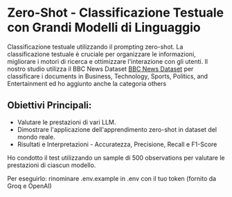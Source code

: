 
# Zero-Shot - Classificazione Testuale con Grandi Modelli di Linguaggio
Classificazione testuale utilizzando il prompting zero-shot. La classificazione testuale è cruciale per organizzare le informazioni, migliorare i motori di ricerca e ottimizzare l'interazione con gli utenti. Il nostro studio utilizza il BBC News Dataset 
[BBC News Dataset](https://www.kaggle.com/datasets/pariza/bbc-news-summary) per classificare i documents in Business, Technology, Sports, Politics, and Entertainment ed ho aggiunto anche la categoria others

## Obiettivi Principali:

- Valutare le prestazioni di vari LLM.
- Dimostrare l'applicazione dell'apprendimento zero-shot in dataset del mondo reale.
- Risultati e Interpretazioni - Accuratezza, Precisione, Recall e F1-Score

Ho condotto il test utilizzando un sample di 500 observations per valutare le prestazioni di ciascun modello.

Per eseguirlo:
rinominare .env.example in .env con il tuo token (fornito da Groq e OpenAI)
